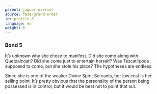 ```yaml
---
parent: jaguar-warrior
source: fate-grand-order
id: profile-6
language: en
weight: 6
---
```


### Bond 5

It’s unknown why she chose to manifest.
Did she come along with Quetzalcoatl? Did she come just to entertain herself?
Was Tezcatlipoca supposed to come, but she stole his place?
The hypotheses are endless.

Since she is one of the weaker Divine Spirit Servants, her low cost is her selling point.
It’s pretty obvious that the personality of the person being possessed is in control, but it would be best not to point that out.

